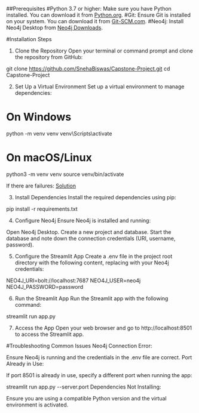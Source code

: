 ##Prerequisites
#Python 3.7 or higher: 
Make sure you have Python installed. You can download it from [Python.org](https://www.python.org/downloads/).
#Git: 
Ensure Git is installed on your system. You can download it from [Git-SCM.com](https://git-scm.com/downloads).
#Neo4j: 
Install Neo4j Desktop from [Neo4j Downloads](https://neo4j.com/docs/desktop-manual/current/installation/download-installation/).

#Installation Steps
1. Clone the Repository
Open your terminal or command prompt and clone the repository from GitHub:

git clone https://github.com/SnehaBiswas/Capstone-Project.git
cd Capstone-Project


2. Set Up a Virtual Environment
Set up a virtual environment to manage dependencies:

# On Windows
python -m venv venv
venv\Scripts\activate

# On macOS/Linux
python3 -m venv venv
source venv/bin/activate

If there are failures: [Solution](https://docs.google.com/document/d/1wTnGUctboAakESZ3heTvbFA7LeRTpe21Dc1otHFMi6w/edit) 

3. Install Dependencies
Install the required dependencies using pip:

pip install -r requirements.txt

4. Configure Neo4j
Ensure Neo4j is installed and running:

Open Neo4j Desktop.
Create a new project and database.
Start the database and note down the connection credentials (URI, username, password).

5. Configure the Streamlit App
Create a .env file in the project root directory with the following content, replacing with your Neo4j credentials:

NEO4J_URI=bolt://localhost:7687
NEO4J_USER=neo4j
NEO4J_PASSWORD=password

6. Run the Streamlit App
Run the Streamlit app with the following command:

streamlit run app.py

7. Access the App
Open your web browser and go to http://localhost:8501 to access the Streamlit app.



#Troubleshooting
Common Issues
Neo4j Connection Error:

Ensure Neo4j is running and the credentials in the .env file are correct.
Port Already in Use:

If port 8501 is already in use, specify a different port when running the app:

streamlit run app.py --server.port <new-port>
Dependencies Not Installing:

Ensure you are using a compatible Python version and the virtual environment is activated.
